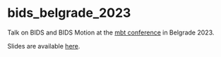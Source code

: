 # bids_belgrade_2023
 Talk on BIDS and BIDS Motion at the [mbt conference](https://old.mbraintrain.com/conference/) in Belgrade 2023.

Slides are available [here](https://juliuswelzel.github.io/bids_belgrade_2023/#/title-slide).